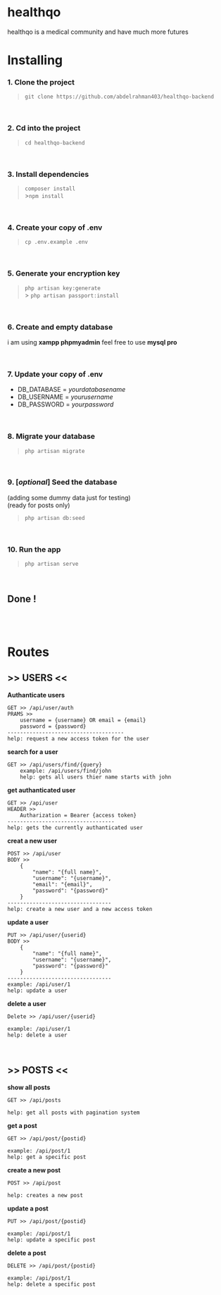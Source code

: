 # healthqo

healthqo is a medical community and have much more futures

# Installing

### 1. Clone the project<br>

> `git clone https://github.com/abdelrahman403/healthqo-backend`

<br/>

### 2. Cd into the project

> `cd healthqo-backend`

<br/>

### 3. Install dependencies

> `composer install`<br> >`npm install`

<br/>

### 4. Create your copy of .env

> `cp .env.example .env`

<br/>

### 5. Generate your encryption key

> `php artisan key:generate`<br> > `php artisan passport:install`

<br/>

### 6. Create and empty database

i am using **xampp phpmyadmin** feel free to use **mysql pro**

<br/>

### 7. Update your copy of .env

-   DB_DATABASE = $your database name$
-   DB_USERNAME = $your username$
-   DB_PASSWORD = $your password$

<br/>

### 8. Migrate your database

> `php artisan migrate`

<br/>

### 9. [*optional*] Seed the database

(adding some dummy data just for testing)<br/>
(ready for posts only)

> `php artisan db:seed`

<br/>

### 10. Run the app

> `php artisan serve`

<br/>

## Done !

<br/>
<br/>

# Routes

## >> USERS <<

**Authanticate users**

```
GET >> /api/user/auth
PRAMS >>
    username = {username} OR email = {email}
    password = {password}
-------------------------------------
help: request a new access token for the user
```

**search for a user**

```
GET >> /api/users/find/{query}
    example: /api/users/find/john
    help: gets all users thier name starts with john
```

**get authanticated user**

```
GET >> /api/user
HEADER >>
    Autharization = Bearer {access token}
----------------------------------
help: gets the currently authanticated user
```

**creat a new user**

```
POST >> /api/user
BODY >>
    {
        "name": "{full name}",
        "username": "{username}",
        "email": "{email}",
        "password": "{password}"
    }
---------------------------------
help: create a new user and a new access token
```

**update a user**

```
PUT >> /api/user/{userid}
BODY >>
    {
        "name": "{full name}",
        "username": "{username}",
        "password": "{password}"
    }
---------------------------------
example: /api/user/1
help: update a user
```

**delete a user**

```
Delete >> /api/user/{userid}

example: /api/user/1
help: delete a user
```

<br>

## >> POSTS <<

**show all posts**

```
GET >> /api/posts

help: get all posts with pagination system
```

**get a post**

```
GET >> /api/post/{postid}

example: /api/post/1
help: get a specific post
```

**create a new post**

```
POST >> /api/post

help: creates a new post
```

**update a post**

```
PUT >> /api/post/{postid}

example: /api/post/1
help: update a specific post
```

**delete a post**

```
DELETE >> /api/post/{postid}

example: /api/post/1
help: delete a specific post
```

